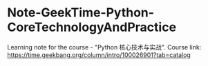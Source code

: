 # Note-GeekTime-Python-CoreTechnologyAndPractice
Learning note for the course - "Python 核心技术与实战". Course link: https://time.geekbang.org/column/intro/100026901?tab=catalog
